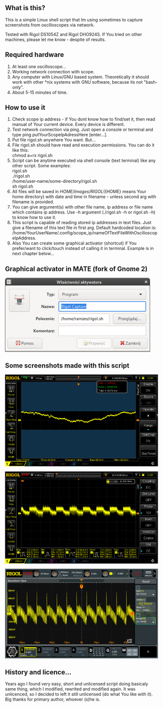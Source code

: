 ## What is this?

This is a simple Linux shell script that Im using sometimes to capture screenshots from oscilloscopes via network.

Tested with Rigol DS1054Z and Rigol DHO924S. If You tried on other machines, please let me know - despite of results.

## Required hardware

1. At least one oscilloscope...
2. Working network connection with scope.
3. Any computer with Linux/GNU based system. Theoretically it should work with other *nix systems with GNU software, because its not "bash-only".
4. About 5-15 minutes of time.

## How to use it

1. Check scope ip address - if You dont know how to find/set it, then read manual of Your current device. Every device is different.
2. Test network connection via ping. Just open a console or terminal and type ping putYourScopeIpAdressHere [enter...].
3. Put file rigol.sh anywhere You want. But...
4. File rigol.sh should have read and execution permissions. You can do it like this: \
chmod a+rx rigol.sh
5. Script can be anytime executed via shell console (text terminal) like any other script. Some examples: \
rigol.sh \
./rigol.sh \
/home/user-name/some-directory/rigol.sh \
sh rigol.sh
6. All files will be saved in ${HOME}/Images/RIGOL (${HOME} means Your home directory) with date and time in filename - unless second arg with filename is provided.
7. You can give argument(s) with other file name, ip address or file name which contains ip address. Use -h argument (./rigol.sh -h or rigol.sh -h) to know how to use it.
8. This script is capable of reading stored ip addresses in text files. Just give a filename of this text file in first arg. Default hardcoded location is: /home/YourUserName/.config/scope_ip/nameOfTextFileWithOscilloscopeIpAddress. 
9. Also You can create some graphical activator (shortcut) if You prefer/want to click/touch instead of calling it in terminal. Example is in next chapter below...

## Graphical activator in MATE (fork of Gnome 2)

![Mate activator settings](https://github.com/norbertkiszka/rigol-screenshot/raw/master/MATE-activator.png)

## Some screenshots made with this script

![Example1](https://github.com/norbertkiszka/rigol-screenshot/raw/master/examples/capture_09022020_15:57:26.bmp)

![Example2](https://github.com/norbertkiszka/rigol-screenshot/raw/master/examples/capture_19032020_23:27:05.bmp)

![Example3](https://github.com/norbertkiszka/rigol-screenshot/raw/master/examples/capture_18.02.2024_05:33:33_924.bmp)

## History and licence...

Years ago I found very easy, short and unlicensed script doing basicaly same thing, which I modified, rewrited and modified again. It was unlicenced, so I decided to left it still unlicensed (do what You like with it). Big thanks for primary author, whoever (s)he is.

